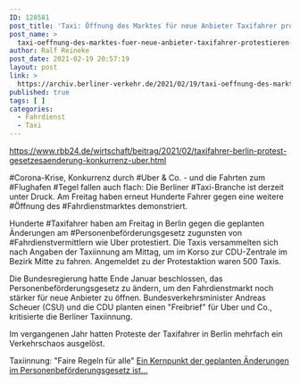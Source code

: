 ```yaml
---
ID: 128581
post_title: 'Taxi: Öffnung des Marktes für neue Anbieter Taxifahrer protestieren in Berlin erneut gegen Gesetzesänderung, aus rbb24.de'
post_name: >
  taxi-oeffnung-des-marktes-fuer-neue-anbieter-taxifahrer-protestieren-in-berlin-erneut-gegen-gesetzesaenderung-aus-rbb24-de
author: Ralf Reineke
post_date: 2021-02-19 20:57:19
layout: post
link: >
  https://archiv.berliner-verkehr.de/2021/02/19/taxi-oeffnung-des-marktes-fuer-neue-anbieter-taxifahrer-protestieren-in-berlin-erneut-gegen-gesetzesaenderung-aus-rbb24-de/
published: true
tags: [ ]
categories:
  - Fahrdienst
  - Taxi
---
```

https://www.rbb24.de/wirtschaft/beitrag/2021/02/taxifahrer-berlin-protest-gesetzesaenderung-konkurrenz-uber.html

#Corona-Krise, Konkurrenz durch #Uber &amp; Co. - und die Fahrten zum #Flughafen #Tegel fallen auch flach: Die Berliner #Taxi-Branche ist derzeit unter Druck. Am Freitag haben erneut Hunderte Fahrer gegen eine weitere #Öffnung des #Fahrdienstmarktes demonstriert.

Hunderte #Taxifahrer haben am Freitag in Berlin gegen die geplanten Änderungen am #Personenbeförderungsgesetz zugunsten von #Fahrdienstvermittlern wie Uber protestiert. Die Taxis versammelten sich nach Angaben der Taxiinnung am Mittag, um im Korso zur CDU-Zentrale im Bezirk Mitte zu fahren. Angemeldet zu der Protestaktion waren 500 Taxis.

Die Bundesregierung hatte Ende Januar beschlossen, das Personenbeförderungsgesetz zu ändern, um den Fahrdienstmarkt noch stärker für neue Anbieter zu öffnen. Bundesverkehrsminister Andreas Scheuer (CSU) und die CDU planten einen "Freibrief" für Uber und Co., kritisierte die Berliner Taxiinnung.

Im vergangenen Jahr hatten Proteste der Taxifahrer in Berlin mehrfach ein Verkehrschaos ausgelöst.

Taxiinnung: "Faire Regeln für alle"
<a href="https://www.rbb24.de/wirtschaft/beitrag/2021/02/taxifahrer-berlin-protest-gesetzesaenderung-konkurrenz-uber.html">Ein Kernpunkt der geplanten Änderungen im Personenbeförderungsgesetz ist...</a>